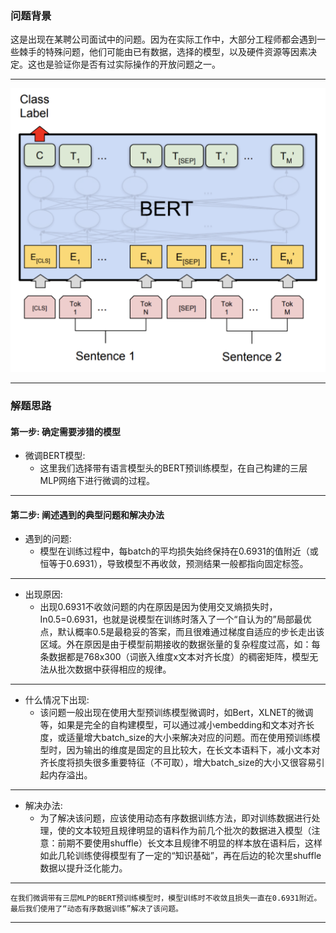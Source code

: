 


### 问题背景


这是出现在某聘公司面试中的问题。因为在实际工作中，大部分工程师都会遇到一些棘手的特殊问题，他们可能由已有数据，选择的模型，以及硬件资源等因素决定。这也是验证你是否有过实际操作的开放问题之一。

---

![avatar](./img/bert1.png)

---

### 解题思路


#### 第一步: 确定需要涉猎的模型

* 微调BERT模型:
	* 这里我们选择带有语言模型头的BERT预训练模型，在自己构建的三层MLP网络下进行微调的过程。


---

#### 第二步: 阐述遇到的典型问题和解决办法

* 遇到的问题:
	* 模型在训练过程中，每batch的平均损失始终保持在0.6931的值附近（或恒等于0.6931），导致模型不再收敛，预测结果一般都指向固定标签。

---

* 出现原因:
	* 出现0.6931不收敛问题的内在原因是因为使用交叉熵损失时，In0.5=0.6931，也就是说模型在训练时落入了一个“自认为的”局部最优点，默认概率0.5是最稳妥的答案，而且很难通过梯度自适应的步长走出该区域。外在原因是由于模型前期接收的数据张量的复杂程度过高，如：每条数据都是768x300（词嵌入维度x文本对齐长度）的稠密矩阵，模型无法从批次数据中获得相应的规律。

---

* 什么情况下出现:
	* 该问题一般出现在使用大型预训练模型微调时，如Bert，XLNET的微调等，如果是完全的自构建模型，可以通过减小embedding和文本对齐长度，或适量增大batch_size的大小来解决对应的问题。而在使用预训练模型时，因为输出的维度是固定的且比较大，在长文本语料下，减小文本对齐长度将损失很多重要特征（不可取），增大batch_size的大小又很容易引起内存溢出。


---

* 解决办法:
	* 为了解决该问题，应该使用动态有序数据训练方法，即对训练数据进行处理，使的文本较短且规律明显的语料作为前几个批次的数据进入模型（注意：前期不要使用shuffle）长文本且规律不明显的样本放在语料后，这样如此几轮训练使得模型有了一定的“知识基础”，再在后边的轮次里shuffle数据以提升泛化能力。


---

    在我们微调带有三层MLP的BERT预训练模型时，模型训练时不收敛且损失一直在0.6931附近。最后我们使用了“动态有序数据训练”解决了该问题。

---



